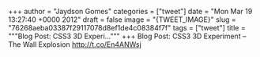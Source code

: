 
+++
author = "Jaydson Gomes"
categories = ["tweet"]
date = "Mon Mar 19 13:27:40 +0000 2012"
draft = false
image = "{TWEET_IMAGE}"
slug = "76268aeba03387f29117078d8ef1de4c08384f7f"
tags = ["tweet"]
title = """Blog Post: CSS3 3D Experi..."""
+++
Blog Post: CSS3 3D Experiment – The Wall Explosion http://t.co/En4ANWsj
